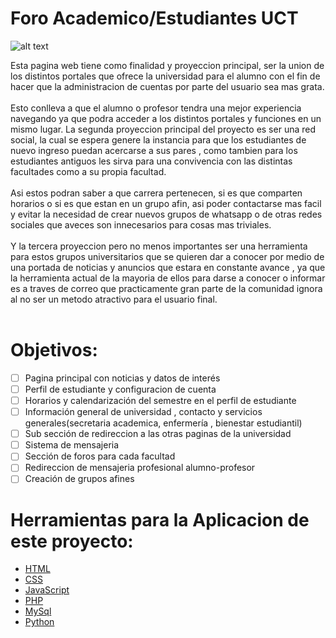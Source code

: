 # Foro Academico/Estudiantes UCT


![alt text](https://i.imgur.com/93z1Q29.png)

Esta pagina web tiene como finalidad y proyeccion principal, ser la union de los distintos portales que ofrece la universidad para el alumno con el fin de hacer que la administracion de cuentas por parte del usuario sea mas grata. <br /><br />
Esto conlleva a que el alumno o profesor tendra una mejor experiencia navegando ya que podra acceder a los distintos portales y funciones en un mismo lugar. La segunda proyeccion principal del proyecto es ser una red social, la cual se espera genere la instancia para que los estudiantes de nuevo ingreso puedan acercarse a sus pares , como tambien para los estudiantes antiguos les sirva para una convivencia con las distintas facultades como a su propia facultad. <br /><br />
Asi estos podran saber a que carrera pertenecen, si es que comparten horarios o si es que estan en un grupo afin, asi poder contactarse mas facil y evitar la necesidad de crear nuevos grupos de whatsapp o de otras redes sociales que aveces son innecesarios para cosas mas triviales. <br /><br />
Y la tercera proyeccion pero no menos importantes ser una herramienta para estos grupos universitarios que se quieren dar a conocer por medio de una portada de noticias y anuncios que estara en constante avance , ya que la herramienta actual de la mayoria de ellos para darse a conocer o informar es a traves de correo que practicamente gran parte de la comunidad ignora al no ser un metodo atractivo para el usuario final. <br /><br />

# Objetivos: <br />

- [ ] Pagina principal con noticias y datos de interés 
- [ ] Perfil de estudiante y configuracion de cuenta 
- [ ] Horarios y calendarización del semestre en el perfil de estudiante
- [ ] Información general de universidad , contacto y servicios generales(secretaria academica, enfermería , bienestar estudiantil) 
- [ ] Sub sección de redireccion a las otras paginas de la universidad 
- [ ] Sistema de mensajeria  
- [ ] Sección de foros para cada facultad
- [ ] Redireccion de mensajeria profesional alumno-profesor 
- [ ] Creación de grupos afines  

# Herramientas para la Aplicacion de este proyecto: <br />

- [HTML](https://www.w3schools.com/html/html_intro.asp)
- [CSS](https://www.w3schools.com/css/css_intro.asp)
- [JavaScript](https://www.w3schools.com/js/js_intro.asp)
- [PHP](https://www.php.net/manual/es/)
- [MySql]()
- [Python](https://www.w3schools.com/python/python_mysql_getstarted.asp)
